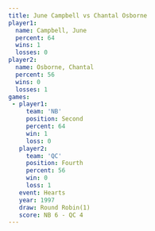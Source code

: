 ```yaml
---
title: June Campbell vs Chantal Osborne
player1:                
  name: Campbell, June  
  percent: 64           
  wins: 1               
  losses: 0             
player2:                
  name: Osborne, Chantal
  percent: 56           
  wins: 0               
  losses: 1             
games:
 - player1:          
     team: 'NB'      
     position: Second
     percent: 64     
     win: 1          
     loss: 0         
   player2:          
     team: 'QC'      
     position: Fourth
     percent: 56     
     win: 0          
     loss: 1         
   event: Hearts       
   year: 1997          
   draw: Round Robin(1)
   score: NB 6 - QC 4  
---
```

